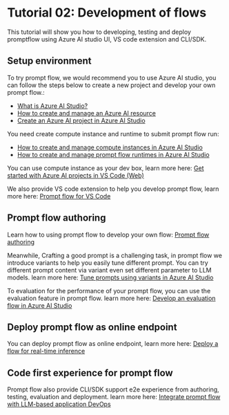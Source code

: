 # Tutorial 02: Development of flows
This tutorial will show you how to developing, testing and deploy promptflow using Azure AI studio UI, VS code extension and CLI/SDK.

## Setup environment
To try prompt flow, we would recommend you to use Azure AI studio, you can follow the steps below to create a new project and develop your own prompt flow.:
- [What is Azure AI Studio?](https://learn.microsoft.com/en-gb/azure/ai-studio/what-is-ai-studio?tabs=home)
- [How to create and manage an Azure AI resource](https://learn.microsoft.com/en-gb/azure/ai-studio/how-to/create-azure-ai-resource)
- [Create an Azure AI project in Azure AI Studio](https://learn.microsoft.com/en-gb/azure/ai-studio/how-to/create-projects)

You need create compute instance and runtime to submit prompt flow run:
- [How to create and manage compute instances in Azure AI Studio](https://learn.microsoft.com/en-gb/azure/ai-studio/how-to/create-manage-compute)
- [How to create and manage prompt flow runtimes in Azure AI Studio](https://learn.microsoft.com/en-gb/azure/ai-studio/how-to/create-manage-runtime)

You can use compute instance as your dev box, learn more here: [Get started with Azure AI projects in VS Code (Web)](https://learn.microsoft.com/en-gb/azure/ai-studio/how-to/vscode-web)

We also provide VS code extension to help you develop prompt flow, learn more here: [Prompt flow for VS Code](https://marketplace.visualstudio.com/items?itemName=prompt-flow.prompt-flow)

## Prompt flow authoring

Learn how to using prompt flow to develop your own flow: [Prompt flow authoring](https://learn.microsoft.com/en-gb/azure/ai-studio/how-to/flow-develop)

Meanwhile, Crafting a good prompt is a challenging task, in prompt flow we introduce variants to help you easily tune different prompt. You can try different prompt content via variant even set different parameter to LLM models. learn more here: [Tune prompts using variants in Azure AI Studio](https://learn.microsoft.com/en-gb/azure/ai-studio/how-to/flow-tune-prompts-using-variants)

To evaluation for the performance of your prompt flow, you can use the evaluation feature in prompt flow. learn more here: [Develop an evaluation flow in Azure AI Studio](https://learn.microsoft.com/en-gb/azure/ai-studio/how-to/flow-develop-evaluation)


## Deploy prompt flow as online endpoint

You can deploy prompt flow as online endpoint, learn more here: [Deploy a flow for real-time inference](https://learn.microsoft.com/en-gb/azure/ai-studio/how-to/flow-deploy?tabs=azure-studio)

## Code first experience for prompt flow

Prompt flow also provide CLI/SDK support e2e experience from authoring, testing, evaluation and deployment. learn more here: [Integrate prompt flow with LLM-based application DevOps](https://learn.microsoft.com/en-us/azure/machine-learning/prompt-flow/how-to-integrate-with-llm-app-devops?view=azureml-api-2&tabs=cli)

